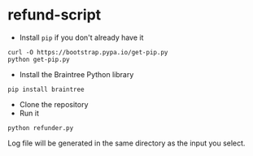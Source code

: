 # refund-script

* Install `pip` if you don't already have it

```
curl -O https://bootstrap.pypa.io/get-pip.py
python get-pip.py
```

* Install the Braintree Python library

```pip install braintree```

* Clone the repository
* Run it

```python refunder.py```

Log file will be generated in the same directory as the input you select.
